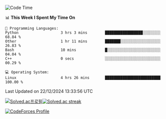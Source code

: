 
<!--START_SECTION:waka-->
![Code Time](http://img.shields.io/badge/Code%20Time-3%2C702%20hrs%2048%20mins-blue)

📊 **This Week I Spent My Time On** 

```text
💬 Programming Languages: 
Python                   3 hrs 3 mins        █████████████████░░░░░░░░   68.84 % 
Other                    1 hr 11 mins        ███████░░░░░░░░░░░░░░░░░░   26.83 % 
Bash                     10 mins             █░░░░░░░░░░░░░░░░░░░░░░░░   04.04 % 
C++                      0 secs              ░░░░░░░░░░░░░░░░░░░░░░░░░   00.29 % 

💻 Operating System: 
Linux                    4 hrs 26 mins       █████████████████████████   100.00 % 
```


 Last Updated on 22/12/2024 13:33:56 UTC
<!--END_SECTION:waka-->


[![Solved.ac프로필](http://mazassumnida.wtf/api/generate_badge?boj=hckim96)](https://solved.ac/hckim96)[![Solved.ac streak](http://mazandi.herokuapp.com/api?handle=hckim96&theme=dark)](https://solved.ac/hckim96)


[![CodeForces Profile](https://cf.leed.at?id=hckim96)](https://codeforces.com/profile/hckim96)

